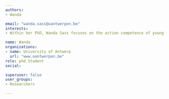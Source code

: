 ```yaml
---
authors:
- Wanda

email: "wanda.sass@uantwerpen.be"
interests:
- Within her PhD, Wanda Sass focuses on the action competence of young children in the context of education for sustainable development. Her phd study is part of the [VALIES PROJECT](http://www.edo-valies.be/).

name: Wanda
organizations:
- name: University of Antwerp
  url: "www.uantwerpen.be"
role: phd Student
social:

superuser: false
user_groups:
- Researchers

---
```


